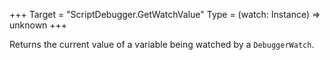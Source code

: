 +++
Target = "ScriptDebugger.GetWatchValue"
Type = (watch: Instance) => unknown
+++

Returns the current value of a variable being watched by a `DebuggerWatch`.